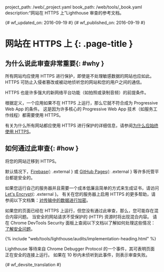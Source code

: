 project_path: /web/_project.yaml
book_path: /web/tools/_book.yaml
description:“网站在 HTTPS 上”Lighthouse 审查的参考文档。

{# wf_updated_on: 2016-09-19 #}
{# wf_published_on: 2016-09-19 #}

# 网站在 HTTPS 上 {: .page-title }

## 为什么说此审查非常重要{: #why }

所有网站均应使用 HTTPS 进行保护，即使是不处理敏感数据的网站也应如此。
HTTPS 可防止入侵者篡改或被动地侦听您的网站和您的用户之间的通信。


HTTPS 也是许多强大的新网络平台功能（如拍照或录制音频）的前提条件。


根据定义，一个应用如果不在 HTTPS 上运行，那么它就不符合成为 Progressive Web App 的条件。
这是因为许多核心的 Progressive Web App 技术（如服务工作线程）都需要使用 HTTPS。


有关为什么所有网站都应使用 HTTPS 进行保护的详细信息，请参阅[为什么应始终使用 HTTPS](/web/fundamentals/security/encrypt-in-transit/why-https)。


## 如何通过此审查{: #how }

将您的网站迁移到 HTTPS。

默认情况下，[Firebase](https://firebase.google.com/docs/hosting/){: .external } 或 [GitHub Pages](https://pages.github.com/){: .external } 等许多托管平台都是安全的。



如果您运行自己的服务器并且需要一个成本低廉且简单的方式来生成证书，请访问 [Let's Encrypt](https://letsencrypt.org/){: .external }。
有关在您的服务器上启用 HTTPS 的更多帮助，请参阅以下文档集：[对传输中的数据进行加密](/web/fundamentals/security/encrypt-in-transit/enable-https)。



如果您的页面已经在 HTTPS 上运行，但您没有通过此审查，那么，您可能存在混合内容问题。
当安全的网站请求不受保护的 (HTTP) 资源时将出现混合内容。
请在 Chrome DevTools Security 面板上查阅以下文档以了解如何处理这些情况：[了解安全问题](/web/tools/chrome-devtools/debug/security)。



{% include "web/tools/lighthouse/audits/implementation-heading.html" %}

Lighthouse 等待来自 Chrome Debugger Protocol 的一个事件，其可表明页面正在安全的连接上运行。
如果在 10 秒内未侦听到此事件，则表示审查失败。



{# wf_devsite_translation #}
